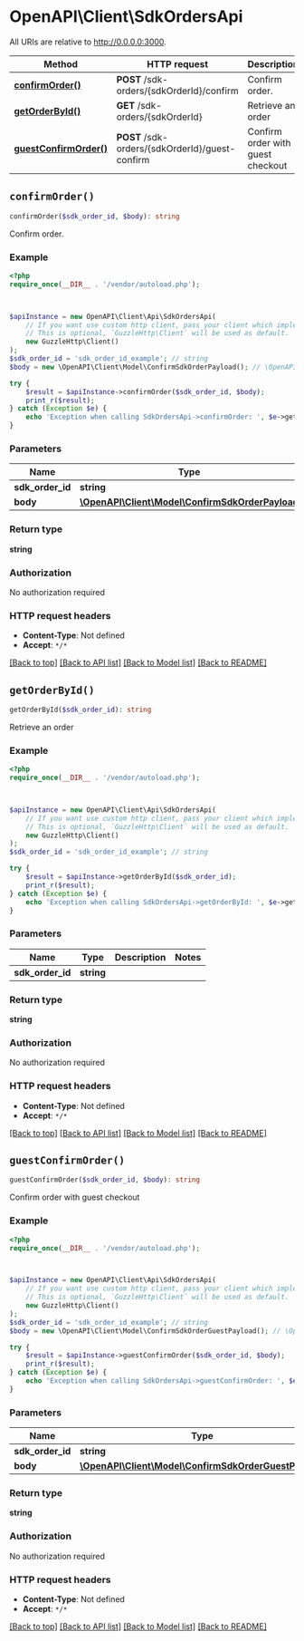 # OpenAPI\Client\SdkOrdersApi

All URIs are relative to http://0.0.0.0:3000.

Method | HTTP request | Description
------------- | ------------- | -------------
[**confirmOrder()**](SdkOrdersApi.md#confirmOrder) | **POST** /sdk-orders/{sdkOrderId}/confirm | Confirm order.
[**getOrderById()**](SdkOrdersApi.md#getOrderById) | **GET** /sdk-orders/{sdkOrderId} | Retrieve an order
[**guestConfirmOrder()**](SdkOrdersApi.md#guestConfirmOrder) | **POST** /sdk-orders/{sdkOrderId}/guest-confirm | Confirm order with guest checkout


## `confirmOrder()`

```php
confirmOrder($sdk_order_id, $body): string
```

Confirm order.

### Example

```php
<?php
require_once(__DIR__ . '/vendor/autoload.php');



$apiInstance = new OpenAPI\Client\Api\SdkOrdersApi(
    // If you want use custom http client, pass your client which implements `GuzzleHttp\ClientInterface`.
    // This is optional, `GuzzleHttp\Client` will be used as default.
    new GuzzleHttp\Client()
);
$sdk_order_id = 'sdk_order_id_example'; // string
$body = new \OpenAPI\Client\Model\ConfirmSdkOrderPayload(); // \OpenAPI\Client\Model\ConfirmSdkOrderPayload

try {
    $result = $apiInstance->confirmOrder($sdk_order_id, $body);
    print_r($result);
} catch (Exception $e) {
    echo 'Exception when calling SdkOrdersApi->confirmOrder: ', $e->getMessage(), PHP_EOL;
}
```

### Parameters

Name | Type | Description  | Notes
------------- | ------------- | ------------- | -------------
 **sdk_order_id** | **string**|  |
 **body** | [**\OpenAPI\Client\Model\ConfirmSdkOrderPayload**](../Model/ConfirmSdkOrderPayload.md)|  | [optional]

### Return type

**string**

### Authorization

No authorization required

### HTTP request headers

- **Content-Type**: Not defined
- **Accept**: `*/*`

[[Back to top]](#) [[Back to API list]](../../README.md#endpoints)
[[Back to Model list]](../../README.md#models)
[[Back to README]](../../README.md)

## `getOrderById()`

```php
getOrderById($sdk_order_id): string
```

Retrieve an order

### Example

```php
<?php
require_once(__DIR__ . '/vendor/autoload.php');



$apiInstance = new OpenAPI\Client\Api\SdkOrdersApi(
    // If you want use custom http client, pass your client which implements `GuzzleHttp\ClientInterface`.
    // This is optional, `GuzzleHttp\Client` will be used as default.
    new GuzzleHttp\Client()
);
$sdk_order_id = 'sdk_order_id_example'; // string

try {
    $result = $apiInstance->getOrderById($sdk_order_id);
    print_r($result);
} catch (Exception $e) {
    echo 'Exception when calling SdkOrdersApi->getOrderById: ', $e->getMessage(), PHP_EOL;
}
```

### Parameters

Name | Type | Description  | Notes
------------- | ------------- | ------------- | -------------
 **sdk_order_id** | **string**|  |

### Return type

**string**

### Authorization

No authorization required

### HTTP request headers

- **Content-Type**: Not defined
- **Accept**: `*/*`

[[Back to top]](#) [[Back to API list]](../../README.md#endpoints)
[[Back to Model list]](../../README.md#models)
[[Back to README]](../../README.md)

## `guestConfirmOrder()`

```php
guestConfirmOrder($sdk_order_id, $body): string
```

Confirm order with guest checkout

### Example

```php
<?php
require_once(__DIR__ . '/vendor/autoload.php');



$apiInstance = new OpenAPI\Client\Api\SdkOrdersApi(
    // If you want use custom http client, pass your client which implements `GuzzleHttp\ClientInterface`.
    // This is optional, `GuzzleHttp\Client` will be used as default.
    new GuzzleHttp\Client()
);
$sdk_order_id = 'sdk_order_id_example'; // string
$body = new \OpenAPI\Client\Model\ConfirmSdkOrderGuestPayload(); // \OpenAPI\Client\Model\ConfirmSdkOrderGuestPayload

try {
    $result = $apiInstance->guestConfirmOrder($sdk_order_id, $body);
    print_r($result);
} catch (Exception $e) {
    echo 'Exception when calling SdkOrdersApi->guestConfirmOrder: ', $e->getMessage(), PHP_EOL;
}
```

### Parameters

Name | Type | Description  | Notes
------------- | ------------- | ------------- | -------------
 **sdk_order_id** | **string**|  |
 **body** | [**\OpenAPI\Client\Model\ConfirmSdkOrderGuestPayload**](../Model/ConfirmSdkOrderGuestPayload.md)|  | [optional]

### Return type

**string**

### Authorization

No authorization required

### HTTP request headers

- **Content-Type**: Not defined
- **Accept**: `*/*`

[[Back to top]](#) [[Back to API list]](../../README.md#endpoints)
[[Back to Model list]](../../README.md#models)
[[Back to README]](../../README.md)
